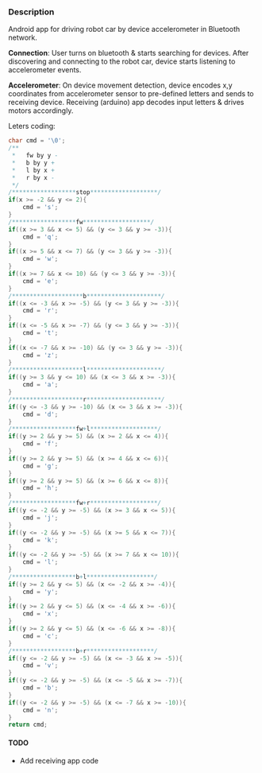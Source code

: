 ### Description

Android app for driving robot car by device accelerometer in Bluetooth network. 

**Connection**: User turns on bluetooth & starts searching for devices. After discovering and connecting to the robot car, device starts listening to accelerometer events.

**Accelerometer**: On device movement detection, device encodes x,y coordinates from accelerometer sensor to pre-defined letters and sends to receiving device. Receiving (arduino) app decodes input letters & drives motors accordingly. 

Leters coding:
```java
char cmd = '\0';
/**
 *   fw by y -
 *   b by y +
 *   l by x +
 *   r by x -
 */
/******************stop*******************/
if(x >= -2 && y <= 2){
    cmd = 's';
}
/******************fw*******************/
if((x >= 3 && x <= 5) && (y <= 3 && y >= -3)){
    cmd = 'q';
}
if((x >= 5 && x <= 7) && (y <= 3 && y >= -3)){
    cmd = 'w';
}
if((x >= 7 && x <= 10) && (y <= 3 && y >= -3)){
    cmd = 'e';
}
/********************b*********************/
if((x <= -3 && x >= -5) && (y <= 3 && y >= -3)){
    cmd = 'r';
}
if((x <= -5 && x >= -7) && (y <= 3 && y >= -3)){
    cmd = 't';
}
if((x <= -7 && x >= -10) && (y <= 3 && y >= -3)){
    cmd = 'z';
}
/********************l*********************/
if((y >= 3 && y <= 10) && (x <= 3 && x >= -3)){
    cmd = 'a';
}
/********************r*********************/
if((y <= -3 && y >= -10) && (x <= 3 && x >= -3)){
    cmd = 'd';
}
/******************fw+l*******************/
if((y >= 2 && y >= 5) && (x >= 2 && x <= 4)){
    cmd = 'f';
}
if((y >= 2 && y >= 5) && (x >= 4 && x <= 6)){
    cmd = 'g';
}
if((y >= 2 && y >= 5) && (x >= 6 && x <= 8)){
    cmd = 'h';
}
/******************fw+r*******************/
if((y <= -2 && y >= -5) && (x >= 3 && x <= 5)){
    cmd = 'j';
}
if((y <= -2 && y >= -5) && (x >= 5 && x <= 7)){
    cmd = 'k';
}
if((y <= -2 && y >= -5) && (x >= 7 && x <= 10)){
    cmd = 'l';
}
/******************b+l*******************/
if((y >= 2 && y <= 5) && (x <= -2 && x >= -4)){
    cmd = 'y';
}
if((y >= 2 && y <= 5) && (x <= -4 && x >= -6)){
    cmd = 'x';
}
if((y >= 2 && y <= 5) && (x <= -6 && x >= -8)){
    cmd = 'c';
}
/******************b+r*******************/
if((y <= -2 && y >= -5) && (x <= -3 && x >= -5)){
    cmd = 'v';
}
if((y <= -2 && y >= -5) && (x <= -5 && x >= -7)){
    cmd = 'b';
}
if((y <= -2 && y >= -5) && (x <= -7 && x >= -10)){
    cmd = 'n';
}
return cmd;
```
#### TODO
- Add receiving app code

